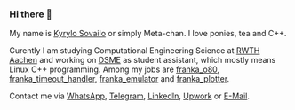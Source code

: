 ### Hi there 👋

My name is [Kyrylo Sovailo](https://translate.google.com/?sl=uk&tl=en&text=Кирило%20Совайло&op=translate) or simply Meta-chan. I love ponies, tea and C++.

Curently I am studying Computational Engineering Science at [RWTH Aachen](https://www.rwth-aachen.de) and working on [DSME](https://www.dsme.rwth-aachen.de/cms/~ibtrg/DSME/) as student assistant, which mostly means Linux C++ programming. Among my jobs are [franka_o80](https://github.com/Data-Science-in-Mechanical-Engineering/franka_o80), [franka_timeout_handler](https://github.com/Data-Science-in-Mechanical-Engineering/franka_timeout_handler), [franka_emulator](https://github.com/Data-Science-in-Mechanical-Engineering/franka_emulator) and [franka_plotter](https://github.com/Data-Science-in-Mechanical-Engineering/franka_plotter).

Contact me via <a href="https://wa.me/49017635479038">WhatsApp</a>, <a href="https://t.me/Meta_chan">Telegram</a>, <a href="https://www.linkedin.com/in/kyrylo-sovailo-19b4541b9">LinkedIn</a>, <a href="https://www.upwork.com/freelancers/~010c591c29806a96f3">Upwork</a> or <a href="mailto:k.sovailo@gamil.com">E-Mail</a>.
